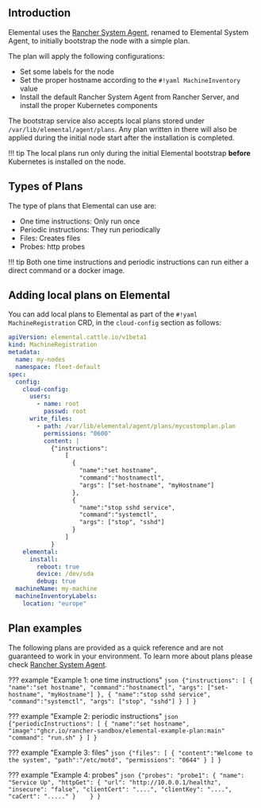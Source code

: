 ## Introduction

Elemental uses the [Rancher System Agent](https://github.com/rancher/system-agent), renamed to Elemental System Agent, to initially bootstrap the node with a simple plan.

 The plan will apply the following configurations:
 - Set some labels for the node
 - Set the proper hostname according to the `#!yaml MachineInventory` value
 - Install the default Rancher System Agent from Rancher Server, and install the proper Kubernetes components

The bootstrap service also accepts local plans stored under `/var/lib/elemental/agent/plans`. Any plan written
in there will also be applied during the initial node start after the installation is completed.

!!! tip
    The local plans run only during the initial Elemental bootstrap **before** Kubernetes is installed on the node.


## Types of Plans

The type of plans that Elemental can use are:

 - One time instructions: Only run once
 - Periodic instructions: They run periodically
 - Files: Creates files
 - Probes: http probes

!!! tip
    Both one time instructions and periodic instructions can run either a direct command or a docker image.

## Adding local plans on Elemental

You can add local plans to Elemental as part of the `#!yaml MachineRegistration` CRD, in the `cloud-config` section as follows:

```yaml
apiVersion: elemental.cattle.io/v1beta1
kind: MachineRegistration
metadata:
  name: my-nodes
  namespace: fleet-default
spec:
  config:
    cloud-config:
      users:
        - name: root
          passwd: root
      write_files:
        - path: /var/lib/elemental/agent/plans/mycustomplan.plan
          permissions: "0600"
          content: |
            {"instructions":
                [
                  {
                    "name":"set hostname",
                    "command":"hostnamectl",
                    "args": ["set-hostname", "myHostname"]
                  },
                  {
                    "name":"stop sshd service",
                    "command":"systemctl",
                    "args": ["stop", "sshd"]
                  }
                ]
            }
    elemental:
      install:
        reboot: true
        device: /dev/sda
        debug: true
  machineName: my-machine
  machineInventoryLabels:
    location: "europe"
```


## Plan examples

The following plans are provided as a quick reference and are not guaranteed to work in your environment. To learn more about plans please check [Rancher System Agent](https://github.com/rancher/system-agent).

??? example "Example 1: one time instructions"
    ```json
    {"instructions":
        [
            {
                "name":"set hostname",
                "command":"hostnamectl",
                "args": ["set-hostname", "myHostname"]
            },
            {
                "name":"stop sshd service",
                "command":"systemctl",
                "args": ["stop", "sshd"]
            }
        ]
    }
    ```

??? example "Example 2: periodic instructions"
    ```json
    {"periodicInstructions":
        [
            {
                "name":"set hostname",
                "image":"ghcr.io/rancher-sandbox/elemental-example-plan:main"
                "command": "run.sh"
            }
        ]
    }
    ```

??? example "Example 3: files"
    ```json
    {"files":
        [
            {
                "content":"Welcome to the system",
                "path":"/etc/motd",
                "permissions": "0644"
            }
        ]
    }
    ```

??? example "Example 4: probes"
    ```json
    {"probes":
        "probe1": {
            "name": "Service Up",
            "httpGet": {
                "url": "http://10.0.0.1/healthz",
                "insecure": "false",
                "clientCert": "....",
                "clientKey": "....",
                "caCert": "....."
            }   
        }
    }
    ```
